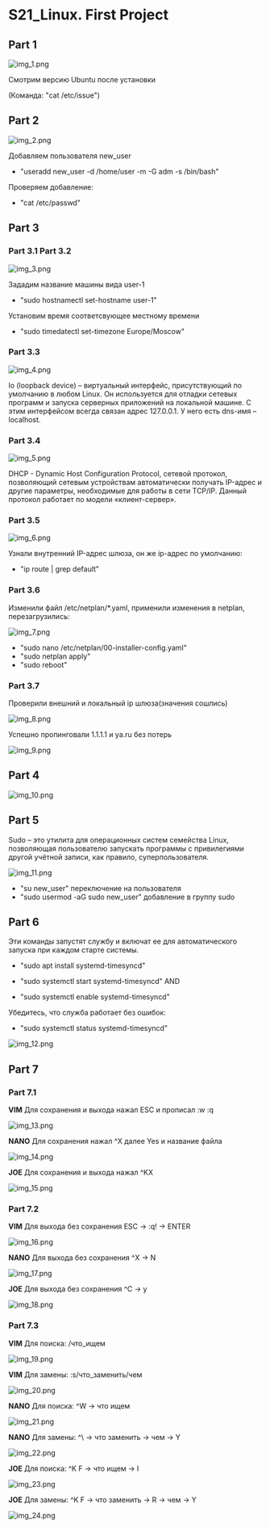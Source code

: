 # S21_Linux. First Project

## Part 1
![img_1.png](img%2Fimg_1.png)

Смотрим версию Ubuntu после установки

(Команда: "cat /etc/issue")

## Part 2
![img_2.png](img%2Fimg_2.png)

Добавляем пользователя new_user
- "useradd new_user -d /home/user -m -G adm -s /bin/bash"

Проверяем добавление:
- "cat /etc/passwd"

## Part 3
### Part 3.1 Part 3.2
![img_3.png](img%2Fimg_3.png)

Зададим название машины вида user-1
- "sudo hostnamectl set-hostname user-1"

Установим время соответсвующее местному времени
- "sudo timedatectl set-timezone Europe/Moscow"

### Part 3.3
![img_4.png](img%2Fimg_4.png)

lo (loopback device) – виртуальный интерфейс, присутствующий по умолчанию в любом Linux. Он используется для отладки сетевых программ и запуска серверных приложений на локальной машине. С этим интерфейсом всегда связан адрес 127.0.0.1. У него есть dns-имя – localhost.

### Part 3.4
![img_5.png](img%2Fimg_5.png)

DHCP - Dynamic Host Configuration Protocol, сетевой протокол, позволяющий сетевым устройствам автоматически получать IP-адрес и другие параметры, необходимые для работы в сети TCP/IP. Данный протокол работает по модели «клиент-сервер».

### Part 3.5
![img_6.png](img%2Fimg_6.png)

Узнали внутренний IP-адрес шлюза, он же ip-адрес по умолчанию: 
 
 - "ip route | grep default"

### Part 3.6

Изменили файл /etc/netplan/*.yaml, применили изменения в netplan, перезагрузились:

![img_7.png](img%2Fimg_7.png)

- "sudo nano /etc/netplan/00-installer-config.yaml"
- "sudo netplan apply"
- "sudo reboot"

### Part 3.7

Проверили внешний и локальный ip шлюза(значения сошлись)

![img_8.png](img%2Fimg_8.png)

Успешно пропинговали 1.1.1.1 и ya.ru без потерь

![img_9.png](img%2Fimg_9.png)

## Part 4
![img_10.png](img%2Fimg_10.png)

## Part 5

Sudo – это утилита для операционных систем семейства Linux, позволяющая пользователю запускать программы с привилегиями другой учётной записи, как правило, суперпользователя.

![img_11.png](img%2Fimg_11.png)

- "su new_user" переключение на пользователя
- "sudo usermod -aG sudo new_user" добавление в группу sudo

## Part 6

Эти команды запустят службу и включат ее для автоматического запуска при каждом старте системы.

 - "sudo apt install systemd-timesyncd"

 - "sudo systemctl start systemd-timesyncd"
AND
 - "sudo systemctl enable systemd-timesyncd"

 Убедитесь, что служба работает без ошибок:

 - "sudo systemctl status systemd-timesyncd"

![img_12.png](img%2Fimg_12.png)

 ## Part 7
### Part 7.1

**VIM** Для сохранения и выхода нажал ESC и прописал :w :q

![img_13.png](img%2Fimg_13.png)


**NANO** Для сохранения нажал ^X далее Yes и название файла

![img_14.png](img%2Fimg_14.png)

**JOE** Для сохранения и выхода нажал ^KX

![img_15.png](img%2Fimg_15.png)

### Part 7.2

**VIM** Для выхода без сохранения ESC -> :q! -> ENTER

![img_16.png](img%2Fimg_16.png)

**NANO** Для выхода без сохранения ^X -> N

![img_17.png](img%2Fimg_17.png)

**JOE** Для выхода без сохранения ^C -> y

![img_18.png](img%2Fimg_18.png)

### Part 7.3

**VIM** Для поиска: /что_ищем

![img_19.png](img%2Fimg_19.png)

**VIM** Для замены: :s/что_заменить/чем

![img_20.png](img%2Fimg_20.png)

**NANO** Для поиска: ^W -> что ищем

![img_21.png](img%2Fimg_21.png)

**NANO** Для замены: ^\ -> что заменить -> чем -> Y

![img_22.png](img%2Fimg_22.png)

**JOE** Для поиска: ^K F -> что ищем -> I

![img_23.png](img%2Fimg_23.png)

**JOE** Для замены: ^K F -> что заменить -> R -> чем -> Y

![img_24.png](img%2Fimg_24.png)
